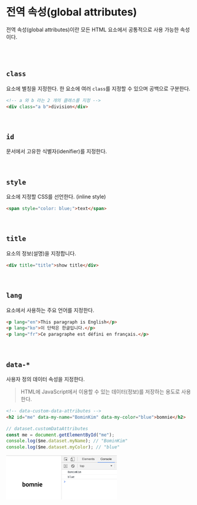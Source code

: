 # 전역 속성(global attributes)

전역 속성(global attributes)이란 모든 HTML 요소에서 공통적으로 사용 가능한 속성이다.

<br>
<br>

## `class`

요소에 별칭을 지정한다. 한 요소에 여러 `class`를 지정할 수 있으며 공백으로 구분한다.

```html
<!-- a 와 b 라는 2 개의 클래스를 지정 -->
<div class="a b">division</div>
```

<br>

## `id`

문서에서 고유한 식별자(idenifier)를 지정한다.

<br>

## `style`

요소에 지정할 CSS를 선언한다. (inline style)

```html
<span style="color: blue;">text</span>
```

<br>

## `title`

요소의 정보(설명)을 지정합니다.

```html
<div title="title">show title</div>
```

<br>

## `lang`

요소에서 사용하는 주요 언어를 지정한다.

```html
<p lang="en">This paragraph is English</p>
<p lang="ko">이 단락은 한글입니다.</p>
<p lang="fr">Ce paragraphe est défini en français.</p>
```

<br>

## `data-*`

사용자 정의 데이터 속성을 지정한다.

> HTML에 JavaScript에서 이용할 수 있는 데이터(정보)를 저장하는 용도로 사용한다.

```html
<!-- data-custom-data-attributes -->
<h2 id="me" data-my-name="BominKim" data-my-color="blue">bomnie</h2>
```

```javascript
// dataset.customDataAttributes
const me = document.getElementById("me");
console.log($me.dataset.myName); // "BominKim"
console.log($me.dataset.myColor); // "blue"
```

<img src="../images/html/data.png" width="300">

